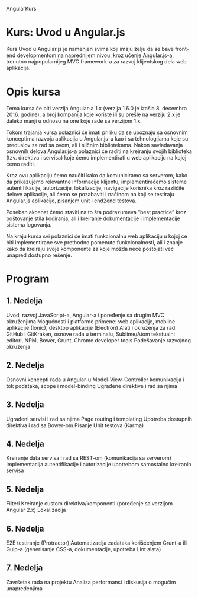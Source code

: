 AngularKurs
# Kurs: Uvod u Angular.js

Kurs Uvod u Angular.js je namenjen svima koji imaju želju da se bave front-end developmentom na naprednijem nivou, kroz učenje Angular.js-a, trenutno najpopularnijeg MVC framework-a za razvoj klijentskog dela web aplikacija.

# Opis kursa

Tema kursa će biti verzija Angular-a 1.x (verzija 1.6.0 je izašla 8. decembra 2016. godine), a broj kompanija koje koriste ili su prešle na verziju 2.x je daleko manji u odnosu na one koje rade sa verzijom 1.x.

Tokom trajanja kursa polaznici će imati priliku da se upoznaju sa osnovnim konceptima razvoja aplikacija u Angular.js-u kao i sa tehnologijama koje su preduslov za rad sa ovom, ali i sličnim bibliotekama. Nakon savladavanja osnovnih delova Angular.js-a polaznici će raditi na kreiranju svojih biblioteka (tzv. direktiva i servisa) koje ćemo implementirati u web aplikaciju na kojoj ćemo raditi.

Kroz ovu aplikaciju ćemo naučiti kako da komuniciramo sa serverom, kako da prikazujemo relevantne informacije klijentu, implementiraćemo sisteme autentifikacije, autorizacije, lokalizacije, navigacije korisnika kroz različite delove aplikacije, ali ćemo se pozabaviti i načinom na koji se testiraju Angular.js aplikacije, pisanjem unit i end2end testova.

Poseban akcenat ćemo staviti na to šta podrazumeva “best practice” kroz poštovanje stila kodiranja, ali i kreiranje dokumentacije i implementacije sistema logovanja.

Na kraju kursa svi polaznici će imati funkcionalnu web aplikaciju u kojoj će biti implementirane sve prethodno pomenute funkcionalnosti, ali i znanje kako da kreiraju svoje komponente za koje možda neće postojati već unapred dostupno rešenje.

# Program

## 1. Nedelja

Uvod, razvoj JavaScript-a, Angular-a i poređenje sa drugim MVC okruženjima
Mogućnosti i platforme primene: web aplikacije, mobilne aplikacije (Ionic), desktop aplikacije (Electron)
Alati i okruženja za rad: GitHub i GitKraken, osnove rada u terminalu, Sublime/Atom tekstualni editori, NPM, Bower, Grunt, Chrome developer tools
Podešavanje razvojnog okruženja

## 2. Nedelja

Osnovni koncepti rada u Angular-u
Model-View-Controller komunikacija i tok podataka, scope i model-binding
Ugrađene direktive i rad sa njima

## 3. Nedelja

Ugrađeni servisi i rad sa njima
Page routing i templating
Upotreba dostupnih direktiva i rad sa Bower-om
Pisanje Unit testova (Karma)

## 4. Nedelja

Kreiranje data servisa i rad sa REST-om (komunikacija sa serverom)
Implementacija autentifikacije i autorizacije upotrebom samostalno kreiranih servisa

## 5. Nedelja

Filteri
Kreiranje custom direktiva/komponenti (poređenje sa verzijom Angular 2.x)
Lokalizacija

## 6. Nedelja

E2E testiranje (Protractor)
Automatizacija zadataka korišćenjem Grunt-a ili Gulp-a (generisanje CSS-a, dokumentacije, upotreba Lint alata)

## 7. Nedelja

Završetak rada na projektu
Analiza performansi i diskusija o mogućim unapređenjima
